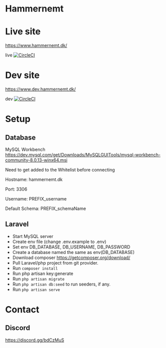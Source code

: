 # Hammernemt

# Live site

https://www.hammernemt.dk/

live [![CircleCI](https://circleci.com/gh/huesimon/Hammernemt/tree/master.svg?style=svg)](https://circleci.com/gh/huesimon/Hammernemt/tree/master)

# Dev site 

https://www.dev.hammernemt.dk/

dev [![CircleCI](https://circleci.com/gh/huesimon/Hammernemt/tree/dev.svg?style=svg)](https://circleci.com/gh/huesimon/Hammernemt/tree/dev)

# Setup

## Database

MySQL Workbench https://dev.mysql.com/get/Downloads/MySQLGUITools/mysql-workbench-community-8.0.13-winx64.msi

Need to get added to the Whitelist before connecting

Hostname: hammernemt.dk

Port: 3306

Username: PREFIX_username

Default Schema: PREFIX_schemaName

## Laravel

- Start MySQL server
- Create env file (change .env.example to .env)
- Set env DB_DATABASE, DB_USERNAME, DB_PASSWORD
- Create a database named the same as env(DB_DATABASE)
- Download composer https://getcomposer.org/download/
- Pull Laravel/php project from git provider.
- Run `composer install`
- Run php artisan key:generate
- Run `php artisan migrate`
- Run `php artisan db:seed` to run seeders, if any.
- Run `php artisan serve`


# Contact

## Discord 

https://discord.gg/bdCzMuS


